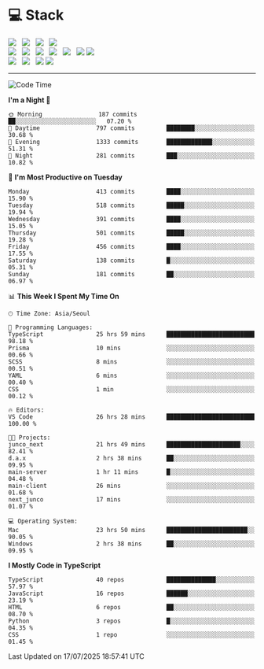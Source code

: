 <h1>💻 Stack</h1>
<div>
 <!-- badge : https://shields.io/ -->
 <!-- icon : https://simpleicons.org/?q=Get -->
 <img src="https://img.shields.io/badge/HTML5-e74c3c?style=flat-square&logo=HTML5&logoColor=white"/> &nbsp 
 <img src="https://img.shields.io/badge/CSS3-0A84FF?style=flat-square&logo=CSS3&logoColor=white"/> &nbsp 
 <img src="https://img.shields.io/badge/JavaScript-FFCD11?style=flat-square&logo=JavaScript&logoColor=white"/> &nbsp 
 <img src="https://img.shields.io/badge/TypeScript-3075C0?style=flat-square&logo=TypeScript&logoColor=white"/>
 <br/>
 <img src="https://img.shields.io/badge/Next-000000?style=flat-square&logo=nextdotjs&logoColor=white"/> &nbsp 
 <img src="https://img.shields.io/badge/React-00BCF6?style=flat-square&logo=React&logoColor=white"/> &nbsp 
 <img src="https://img.shields.io/badge/Redux-764ABC?style=flat-square&logo=Redux&logoColor=white"/> &nbsp
 <img src="https://img.shields.io/badge/Recoil-3578E5?style=flat-square&logo=recoil&logoColor=white"/> &nbsp
 <img src="https://img.shields.io/badge/React-Query-FF4154?style=flat-square&logo=reactquery&logoColor=white"/> &nbsp 
 <img src="https://img.shields.io/badge/styled%2Dcomponents-DB7093?style=flat-square&logo=styled%2Dcomponents&logoColor=white"/>
 <img src="https://img.shields.io/badge/CSS Modules-000000?style=flat-square&logo=CSS Modules&logoColor=white"/> &nbsp 
 <br/>
 <img src="https://img.shields.io/badge/Node-339933?style=flat-square&logo=Node.js&logoColor=white"/> &nbsp 
 <img src="https://img.shields.io/badge/Express-000000?style=flat-square&logo=Express&logoColor=white"/> &nbsp 
 <img src="https://img.shields.io/badge/MongoDB-47A248?style=flat-square&logo=MongoDB&logoColor=white"/>
 <img src="https://img.shields.io/badge/MariaDB-003545?style=flat-square&logo=mariadb&logoColor=white"/>
</div>

<hr>

<!--START_SECTION:waka-->
![Code Time](http://img.shields.io/badge/Code%20Time-2%2C646%20hrs%2021%20mins-blue)

**I'm a Night 🦉** 

```text
🌞 Morning                187 commits         ██░░░░░░░░░░░░░░░░░░░░░░░   07.20 % 
🌆 Daytime                797 commits         ████████░░░░░░░░░░░░░░░░░   30.68 % 
🌃 Evening                1333 commits        █████████████░░░░░░░░░░░░   51.31 % 
🌙 Night                  281 commits         ███░░░░░░░░░░░░░░░░░░░░░░   10.82 % 
```
📅 **I'm Most Productive on Tuesday** 

```text
Monday                   413 commits         ████░░░░░░░░░░░░░░░░░░░░░   15.90 % 
Tuesday                  518 commits         █████░░░░░░░░░░░░░░░░░░░░   19.94 % 
Wednesday                391 commits         ████░░░░░░░░░░░░░░░░░░░░░   15.05 % 
Thursday                 501 commits         █████░░░░░░░░░░░░░░░░░░░░   19.28 % 
Friday                   456 commits         ████░░░░░░░░░░░░░░░░░░░░░   17.55 % 
Saturday                 138 commits         █░░░░░░░░░░░░░░░░░░░░░░░░   05.31 % 
Sunday                   181 commits         ██░░░░░░░░░░░░░░░░░░░░░░░   06.97 % 
```


📊 **This Week I Spent My Time On** 

```text
🕑︎ Time Zone: Asia/Seoul

💬 Programming Languages: 
TypeScript               25 hrs 59 mins      █████████████████████████   98.18 % 
Prisma                   10 mins             ░░░░░░░░░░░░░░░░░░░░░░░░░   00.66 % 
SCSS                     8 mins              ░░░░░░░░░░░░░░░░░░░░░░░░░   00.51 % 
YAML                     6 mins              ░░░░░░░░░░░░░░░░░░░░░░░░░   00.40 % 
CSS                      1 min               ░░░░░░░░░░░░░░░░░░░░░░░░░   00.12 % 

🔥 Editors: 
VS Code                  26 hrs 28 mins      █████████████████████████   100.00 % 

🐱‍💻 Projects: 
junco_next               21 hrs 49 mins      █████████████████████░░░░   82.41 % 
d.a.x                    2 hrs 38 mins       ██░░░░░░░░░░░░░░░░░░░░░░░   09.95 % 
main-server              1 hr 11 mins        █░░░░░░░░░░░░░░░░░░░░░░░░   04.48 % 
main-client              26 mins             ░░░░░░░░░░░░░░░░░░░░░░░░░   01.68 % 
next_junco               17 mins             ░░░░░░░░░░░░░░░░░░░░░░░░░   01.07 % 

💻 Operating System: 
Mac                      23 hrs 50 mins      ███████████████████████░░   90.05 % 
Windows                  2 hrs 38 mins       ██░░░░░░░░░░░░░░░░░░░░░░░   09.95 % 
```

**I Mostly Code in TypeScript** 

```text
TypeScript               40 repos            ██████████████░░░░░░░░░░░   57.97 % 
JavaScript               16 repos            ██████░░░░░░░░░░░░░░░░░░░   23.19 % 
HTML                     6 repos             ██░░░░░░░░░░░░░░░░░░░░░░░   08.70 % 
Python                   3 repos             █░░░░░░░░░░░░░░░░░░░░░░░░   04.35 % 
CSS                      1 repo              ░░░░░░░░░░░░░░░░░░░░░░░░░   01.45 % 
```




 Last Updated on 17/07/2025 18:57:41 UTC
<!--END_SECTION:waka-->
